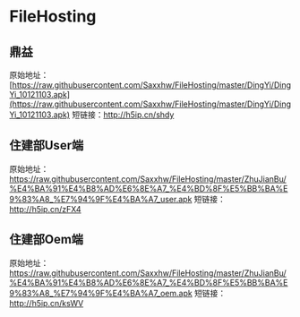 
# FileHosting



## 鼎益
原始地址：[https://raw.githubusercontent.com/Saxxhw/FileHosting/master/DingYi/DingYi_10121103.apk](https://raw.githubusercontent.com/Saxxhw/FileHosting/master/DingYi/DingYi_10121103.apk)
短链接：http://h5ip.cn/shdy

## 住建部User端
原始地址：https://raw.githubusercontent.com/Saxxhw/FileHosting/master/ZhuJianBu/%E4%BA%91%E4%B8%AD%E6%8E%A7_%E4%BD%8F%E5%BB%BA%E9%83%A8_%E7%94%9F%E4%BA%A7_user.apk
短链接：http://h5ip.cn/zFX4

## 住建部Oem端
原始地址：https://raw.githubusercontent.com/Saxxhw/FileHosting/master/ZhuJianBu/%E4%BA%91%E4%B8%AD%E6%8E%A7_%E4%BD%8F%E5%BB%BA%E9%83%A8_%E7%94%9F%E4%BA%A7_oem.apk
短链接：http://h5ip.cn/ksWV
